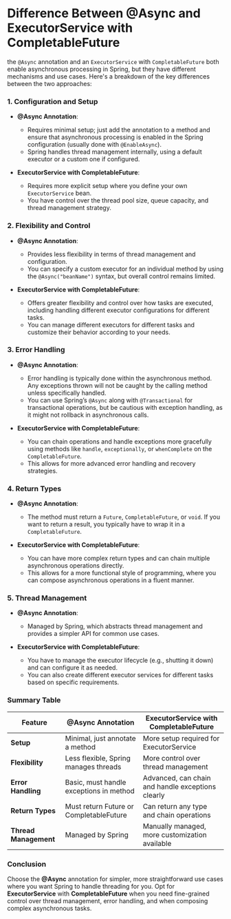 
# Difference Between @Async and ExecutorService with CompletableFuture

the `@Async` annotation and an `ExecutorService` with `CompletableFuture` both enable asynchronous processing in Spring, but they have different mechanisms and use cases. 
Here's a breakdown of the key differences between the two approaches:

### 1. **Configuration and Setup**
- **@Async Annotation**:
  - Requires minimal setup; just add the annotation to a method and ensure that asynchronous processing is enabled in the Spring configuration (usually done with `@EnableAsync`).
  - Spring handles thread management internally, using a default executor or a custom one if configured.

- **ExecutorService with CompletableFuture**:
  - Requires more explicit setup where you define your own `ExecutorService` bean.
  - You have control over the thread pool size, queue capacity, and thread management strategy.

### 2. **Flexibility and Control**
- **@Async Annotation**:
  - Provides less flexibility in terms of thread management and configuration.
  - You can specify a custom executor for an individual method by using the `@Async("beanName")` syntax, but overall control remains limited.

- **ExecutorService with CompletableFuture**:
  - Offers greater flexibility and control over how tasks are executed, including handling different executor configurations for different tasks.
  - You can manage different executors for different tasks and customize their behavior according to your needs.

### 3. **Error Handling**
- **@Async Annotation**:
  - Error handling is typically done within the asynchronous method. Any exceptions thrown will not be caught by the calling method unless specifically handled.
  - You can use Spring’s `@Async` along with `@Transactional` for transactional operations, but be cautious with exception handling, as it might not rollback in asynchronous calls.

- **ExecutorService with CompletableFuture**:
  - You can chain operations and handle exceptions more gracefully using methods like `handle`, `exceptionally`, or `whenComplete` on the `CompletableFuture`.
  - This allows for more advanced error handling and recovery strategies.

### 4. **Return Types**
- **@Async Annotation**:
  - The method must return a `Future`, `CompletableFuture`, or `void`. If you want to return a result, you typically have to wrap it in a `CompletableFuture`.

- **ExecutorService with CompletableFuture**:
  - You can have more complex return types and can chain multiple asynchronous operations directly.
  - This allows for a more functional style of programming, where you can compose asynchronous operations in a fluent manner.

### 5. **Thread Management**
- **@Async Annotation**:
  - Managed by Spring, which abstracts thread management and provides a simpler API for common use cases.

- **ExecutorService with CompletableFuture**:
  - You have to manage the executor lifecycle (e.g., shutting it down) and can configure it as needed.
  - You can also create different executor services for different tasks based on specific requirements.

### Summary Table

| Feature                        | @Async Annotation                              | ExecutorService with CompletableFuture             |
|--------------------------------|------------------------------------------------|---------------------------------------------------|
| **Setup**                      | Minimal, just annotate a method               | More setup required for ExecutorService           |
| **Flexibility**                | Less flexible, Spring manages threads          | More control over thread management                |
| **Error Handling**             | Basic, must handle exceptions in method        | Advanced, can chain and handle exceptions clearly  |
| **Return Types**               | Must return Future or CompletableFuture        | Can return any type and chain operations           |
| **Thread Management**          | Managed by Spring                             | Manually managed, more customization available     |

### Conclusion

Choose the **@Async** annotation for simpler, more straightforward use cases where you want Spring to handle threading for you. Opt for **ExecutorService** with **CompletableFuture** when you need fine-grained control over thread management, error handling, and when composing complex asynchronous tasks.

